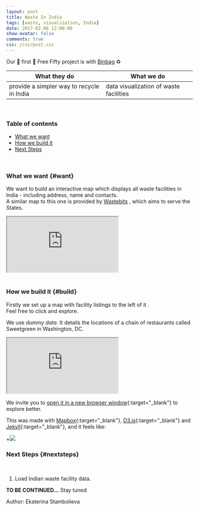 ```yaml
---
layout: post
title: Waste In India
tags: [waste, visualization, India]
date: 2017-02-06 12:00:00
show-avatar: false
comments: true
css: /css/post.css
--- 
```


[comment]: <> (This is a comment)

<!-- STYLES -->
<link rel="stylesheet" type="text/css" href="/css/binbag/frame.css">

Our :tada: first :tada: Free Fifty project is with [Binbag](https://www.binbag.in/) :recycle:    
    
What they do | What we do  
----------------------------------------- | -----------------------------------------  
provide a simpler way to recycle in India  | data visualization of waste facilities

<div><br/></div>  

### Table of contents

- [What we want](#want)
- [How we build it](#build)
- [Next Steps](#nextsteps)
  
<div><br/></div>  
  
### What we want {#want}  
    
We want to build an interactive map which displays all waste facilities in India - including address, name and contacts.  
A similar map to this one is provided by [Wastebits](https://wastebits.com/) <i class="fa fa-arrow-down" aria-hidden="true"></i>
, which aims to serve the States.  


<iframe class="frame" src="https://wastebits.com/locator/results?keywords=Paper+Documents&location=California">
  <p>Your browser does not support iframes.</p>
</iframe>  

<div><br/></div>  
   
### How we build it {#build}  
  
Firstly we set up a map with facility listings to the left of it <i class="fa fa-arrow-down" aria-hidden="true"></i>.  
Feel free to click <i class="fa fa-hand-pointer-o" aria-hidden="true"></i> and explore.  

We use *dummy data*. It details the locations of a chain of restaurants called Sweetgreen in Washington, DC.    
  
<iframe class="frame" src="https://freefifty.github.io/binbag/">
  <p>Your browser does not support iframes.</p>
</iframe>  
  
We invite you to [open it in a new browser window](https://freefifty.github.io/binbag){:target="_blank"} to explore better.

This was made with [Mapbox](https://www.mapbox.com/){:target="_blank"}, [D3.js](https://d3js.org/){:target="_blank"} and [Jekyll](https://jekyllrb.com/){:target="_blank"}, and it feels like:    
  
+![](http://i.giphy.com/DqSw5gyRQ5yPC.gif) 

### Next Steps {#nextsteps}  
  
  <div><br/></div>  
  
1. Load Indian waste facility data.
  
**TO BE CONTINUED...** Stay tuned    
  
<p class='author'>Author: Ekaterina Stambolieva</p>